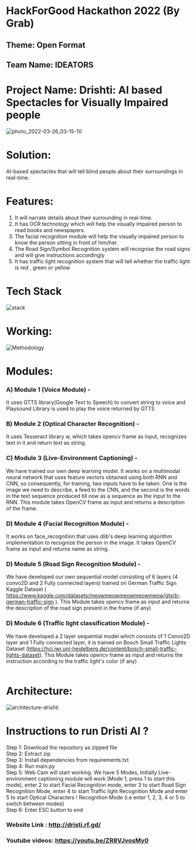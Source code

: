 # HackForGood Hackathon 2022 (By Grab)

## Theme: Open Format

## Team Name: IDEATORS

# Project Name: Drishti: AI based Spectacles for Visually Impaired people

![photo_2022-03-26_03-15-10](https://user-images.githubusercontent.com/73690811/160207334-b364c377-c9cf-4186-84c6-8de8132e0629.jpg)

# Solution:
AI-based spectacles that will tell blind people about their surroundings in real-time.

# Features:
1) It will narrate details about their surrounding in real-time.
2) It has OCR technology which will help the visually impaired person to read books and newspapers.
3) The facial recognition module will help the visually impaired person to know the person sitting in front of him/her.
4) The Road Sign/Symbol Recognition system will recognise the road signs and will give instructions accordingly
5) It has traffic light recognition system that will tell whether the traffic light is red , green or yellow

# Tech Stack
![stack](https://user-images.githubusercontent.com/66416000/173223495-d10d0348-70e8-49b9-8b58-1cb177d3bc6b.png)

# Working:
![Methodology](https://user-images.githubusercontent.com/73690811/160275683-16184713-08c2-4a5c-b63b-46d872144097.png)

# Modules:
### <b>A)</b> Module 1 (Voice Module) - 
It uses GTTS library(Google Text to Speech) to convert string to voice and Playsound Library is used to play the voice returned by GTTS <br> 
### <b>B)</b> Module 2 (Optical Character Recognition) - 
It uses Tesseract library w, which takes opencv frame as input, recognizes text in it and return text as string. <br>
### <b>C)</b> Module 3 (Live-Environment Captioning) - 
We have trained our own deep learning model. It works on a multimodal neural network that uses feature vectors obtained using both RNN and CNN, so consequently, for training, two inputs have to be taken. One is the image we need to describe, a feed to the CNN, and the second is the words in the text sequence produced till now as a sequence as the input to the RNN. This module takes OpenCV frame as input and returns a description of the frame. <br>
### <b>D)</b> Module 4 (Facial Recognition Module) - 
It works on face_recognition that uses dlib's deep learning algorithm implementation to recognize the person in the image. It takes OpenCV frame as input and returns name as string. <br>
### <b>D)</b> Module 5 (Road Sign Recognition Module) - 
We have developed our own sequential model consisting of 6 layers (4 convo2D and 2 Fully connected layers) trained on German Traffic Sign Kaggle Dataset ( https://www.kaggle.com/datasets/meowmeowmeowmeowmeow/gtsrb-german-traffic-sign ). This Module takes opencv frame as input and returns the description of the road sign present in the frame (if any)<br>
### <b>D)</b> Module 6 (Traffic light classification Module) -
We have developed a 2 layer sequential model which consists of 1 Convo2D layer and 1 Fully connected layer, it is trained on Bosch Small Traffic Lights Dataset (https://hci.iwr.uni-heidelberg.de/content/bosch-small-traffic-lights-dataset). This Module takes opencv frame as input and returns the instruction according to the traffic light's color (if any)<br>
<br>
# Architecture:
![architecture-drishti](https://user-images.githubusercontent.com/66416000/173025073-a5e52853-7bbf-4ed8-9ad0-84164c732fcd.png)


# Instructions to run Dristi AI ?
Step 1: Download the repository as zipped file <br>
Step 2: Extract zip<br>
Step 3: Install dependencies from requirements.txt<br>
Step 4: Run main.py <br>
Step 5: Web Cam will start working. We have 5 Modes, Initially Live-environment captioning module will work (Mode 1, press 1 to start this mode), enter 2 to start Facial Recognition mode, enter 3 to start Road Sign Recognition Mode, enter 4 to start Traffic light Recognition Mode and enter 5 to start Optical Characters !
Recognition Mode (i.e enter 1, 2, 3, 4 or 5 to switch between modes)<br>
Step 6: Enter ESC button to end <br>

### Website Link : http://dristi.rf.gd/
### Youtube videos: https://youtu.be/ZR8VJvosMy0
    
